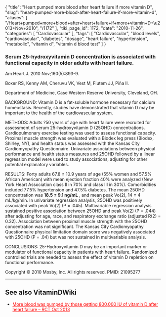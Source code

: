 {
    "title": "Heart pumped more blood after heart failure if more vitamin D",
    "slug": "heart-pumped-more-blood-after-heart-failure-if-more-vitamin-d",
    "aliases": [
        "/Heart+pumped+more+blood+after+heart+failure+if+more+vitamin+D+\u2013+Nov+2010",
        "/1172"
    ],
    "tiki_page_id": 1172,
    "date": "2010-11-26",
    "categories": [
        "Cardiovascular"
    ],
    "tags": [
        "Cardiovascular",
        "blood levels",
        "cardiovascular",
        "diabetes",
        "dosage",
        "heart failure",
        "hypertension",
        "metabolic",
        "vitamin d",
        "vitamin d blood test"
    ]
}


### Serum 25-hydroxyvitamin D concentration is associated with functional capacity in older adults with heart failure.

Am Heart J. 2010 Nov;160(5):893-9.

Boxer RS, Kenny AM, Cheruvu VK, Vest M, Fiutem JJ, Piña II.

Department of Medicine, Case Western Reserve University, Cleveland, OH.

BACKGROUND: Vitamin D is a fat-soluble hormone necessary for calcium homeostasis. Recently, studies have demonstrated that vitamin D may be important to the health of the cardiovascular system.

METHODS: Adults ?50 years of age with heart failure were recruited for assessment of serum 25-hydroxyvitamin D (25OHD) concentrations. Cardiopulmonary exercise testing was used to assess functional capacity. Proximal muscle strength was evaluated with a Biodex leg press (Biodex, Shirley, NY), and health status was assessed with the Kansas City Cardiomyopathy Questionnaire. Univariate associations between physical performance and health status measures and 25OHD followed by a linear regression model were used to study associations, adjusting for other potential explanatory variables.

RESULTS: Forty adults 67.8 ± 10.9 years of age (55% women and 57.5% African American) with mean ejection fraction 40% were analyzed (New York Heart Association class II in 70% and class III in 30%). Comorbidities included 77.5% hypertension and 47.5% diabetes. The mean 25OHD concentration was  **18.5 ± 9.1 ng/mL** , and mean peak Vo(2), 14 ± 4 mL/kg/min. In univariate regression analysis, 25OHD was positively associated with peak Vo(2) (P = .045). Multivariable regression analysis sustained positive association between 25OHD and peak Vo(2) (P = .044) after adjusting for age, race, and respiratory exchange ratio (adjusted R(2) = 0.32). Association between proximal muscle strength with the 25OHD concentration was not significant. The Kansas City Cardiomyopathy Questionnaire physical limitation domain score was negatively associated with 25OHD (P = .04) but was not sustained in multivariable analysis.

CONCLUSIONS: 25-Hydroxyvitamin D may be an important marker or modulator of functional capacity in patients with heart failure. Randomized controlled trials are needed to assess the effect of vitamin D repletion on functional performance.

Copyright © 2010 Mosby, Inc. All rights reserved. PMID: 21095277

---

## See also VitaminDWiki

* <a href="/posts/more-blood-was-pumped-by-those-getting-800000-iu-of-vitamin-d-after-heart-failure-rct" style="color: red; text-decoration: underline;" title="This post/category does not exist yet: More blood was pumped by those getting 800,000 IU of vitamin D after heart failure – RCT Oct 2013">More blood was pumped by those getting 800,000 IU of vitamin D after heart failure – RCT Oct 2013</a>